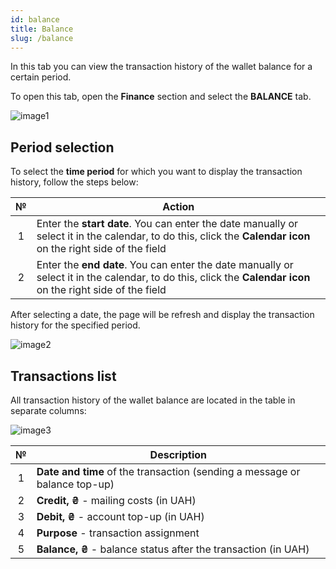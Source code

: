 ```yaml
---
id: balance
title: Balance
slug: /balance
---
```


In this tab you can view the transaction history of the wallet balance for a certain period.

To open this tab, open the **Finance** section and select the **BALANCE** tab.

![image1](/img/instruction/sms/finances/balance/image1.png)

## Period selection

To select the **time period** for which you want to display the transaction history, follow the steps below:

|  №  | Action |
| :-: | ------ |
| 1 | Enter the **start date**. You can enter the date manually or select it in the calendar, to do this, click the **Calendar icon** on the right side of the field |
| 2 | Enter the **end date**. You can enter the date manually or select it in the calendar, to do this, click the **Calendar icon** on the right side of the field |

After selecting a date, the page will be refresh and display the transaction history for the specified period.

![image2](/img/instruction/sms/finances/balance/image2.png)

## Transactions list

All transaction history of the wallet balance are located in the table in separate columns:

![image3](/img/instruction/sms/finances/balance/image3.png)

|  №  | Description |
| :-: | ----------- |
| 1 | **Date and time** of the transaction (sending a message or balance top-up) |
| 2 | **Credit, ₴** - mailing costs (in UAH) |
| 3 | **Debit, ₴** - account top-up (in UAH) |
| 4 | **Purpose** - transaction assignment |
| 5 | **Balance, ₴** - balance status after the transaction (in UAH) |
